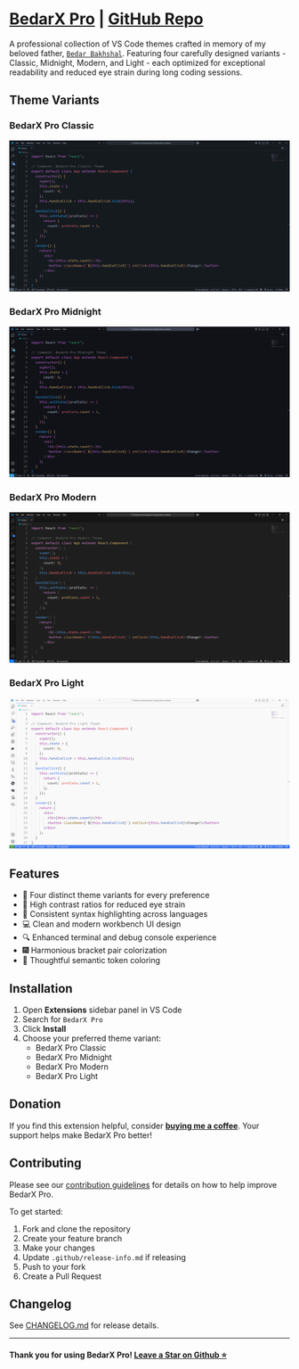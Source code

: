 # [BedarX Pro](https://marketplace.visualstudio.com/items?itemName=saqibbedar.bedarx-pro) | [GitHub Repo](https://github.com/saqibbedar/BedarX-Pro)

A professional collection of VS Code themes crafted in memory of my beloved father, [`Bedar Bakhshal`](Public/aboutExtension.md). Featuring four carefully designed variants - Classic, Midnight, Modern, and Light - each optimized for exceptional readability and reduced eye strain during long coding sessions.

## Theme Variants

### BedarX Pro Classic
![Classic Theme](https://raw.githubusercontent.com/saqibbedar/BedarX-Pro/main/Public/bxp-classic-theme.png)

### BedarX Pro Midnight
![Midnight Theme](https://raw.githubusercontent.com/saqibbedar/BedarX-Pro/main/Public/bxp-midnight-theme.png)

### BedarX Pro Modern
![Modern Theme](https://raw.githubusercontent.com/saqibbedar/BedarX-Pro/main/Public/bxp-modern-theme.png)

### BedarX Pro Light
![Light Theme](https://raw.githubusercontent.com/saqibbedar/BedarX-Pro/main/Public/bxp-light-theme.png)

## Features

- 🎨 Four distinct theme variants for every preference
- 👀 High contrast ratios for reduced eye strain
- 🎯 Consistent syntax highlighting across languages
- 💻 Clean and modern workbench UI design
- 🔍 Enhanced terminal and debug console experience
- 🎆 Harmonious bracket pair colorization
- 📝 Thoughtful semantic token coloring

## Installation

1. Open **Extensions** sidebar panel in VS Code
2. Search for `BedarX Pro`
3. Click **Install**
4. Choose your preferred theme variant:
   - BedarX Pro Classic
   - BedarX Pro Midnight
   - BedarX Pro Modern
   - BedarX Pro Light

## Donation

If you find this extension helpful, consider **[buying me a coffee](https://buymeacoffee.com/saqibbedar)**. Your support helps make BedarX Pro better!

## Contributing

Please see our [contribution guidelines](CONTRIBUTING.md) for details on how to help improve BedarX Pro.

To get started:

1. Fork and clone the repository
2. Create your feature branch
3. Make your changes
4. Update `.github/release-info.md` if releasing
5. Push to your fork
6. Create a Pull Request

## Changelog

See [CHANGELOG.md](CHANGELOG.md) for release details.

---

#### Thank you for using BedarX Pro! [Leave a Star on Github ⭐](https://github.com/saqibbedar/BedarX-Pro)
